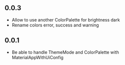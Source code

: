 ## 0.0.3

* Allow to use another ColorPalette for brightness dark
* Rename colors error, success and warning

## 0.0.1

* Be able to handle ThemeMode and ColorPalette with MaterialAppWithUiConfig